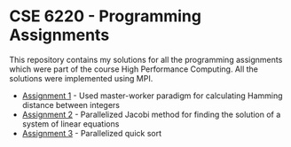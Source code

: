 # CSE 6220 - Programming Assignments

This repository contains my solutions for all the programming assignments which were part of the course High Performance Computing. All the solutions were implemented using MPI.

* [Assignment 1](prog1/) - Used master-worker paradigm for calculating Hamming distance between integers
* [Assignment 2](prog2/) - Parallelized Jacobi method for finding the solution of a system of linear equations
* [Assignment 3](prog3/) - Parallelized quick sort

